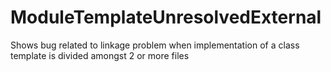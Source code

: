 # ModuleTemplateUnresolvedExternal
Shows bug related to linkage problem when implementation of a class template is divided amongst 2 or more files
